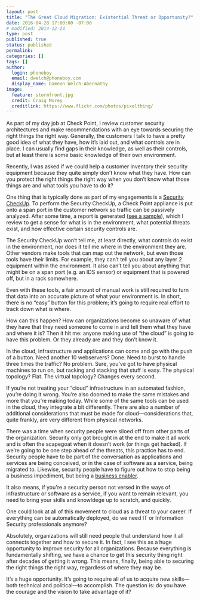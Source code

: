 ```yaml
---
layout: post
title: "The Great Cloud Migration: Existential Threat or Opportunity?"
date: 2016-04-28 17:00:00 -07:00
# modified: 2014-12-24
type: post
published: true
status: published
permalink: 
categories: []
tags: []
author:
  login: phoneboy
  email: dwelch@phoneboy.com
  display_name: Dameon Welch-Abernathy
image:
  feature: stormfront.jpg
  credit: Craig Morey
  creditlink: https://www.flickr.com/photos/pixelthing/
---
```

As part of my day job at Check Point, I review customer security architectures and make recommendations with an eye towards securing the right things the right way. Generally, the customers I talk to have a pretty good idea of what they have, how it’s laid out, and what controls are in place. I can usually find gaps in their knowledge, as well as their controls, but at least there is some basic knowledge of their own environment.

Recently, I was asked if we could help a customer inventory their security equipment because they quite simply don’t know what they have. How can you protect the right things the right way when you don’t know what those things are and what tools you have to do it?

One thing that is typically done as part of my engagements is a [Security CheckUp](https://www.checkpoint.com/resources/securitycheckup/). To perform the Security CheckUp, a Check Point appliance is put onto a span port in the customer network so traffic can be passively analyzed. After some time, a report is generated ([see a sample](http://supportcontent.checkpoint.com/documentation_download?ID=13521)), which I review to get a sense for what is in the environment, what potential threats exist, and how effective certain security controls are.

The Security CheckUp won’t tell me, at least directly, what controls do exist in the environment, nor does it tell me where in the environment they are. Other vendors make tools that can map out the network, but even those tools have their limits. For example, they can’t tell you about any layer 2 equipment within the environment. It also can’t tell you about anything that might be on a span port (e.g. an IDS sensor) or equipment that is powered off, but in a rack somewhere.

Even with these tools, a fair amount of manual work is still required to turn that data into an accurate picture of what your environment is. In short, there is no “easy” button for this problem; it’s going to require real effort to track down what is where.

How can this happen? How can organizations become so unaware of what they have that they need someone to come in and tell them what they have and where it is? Then it hit me: anyone making use of “the cloud” is going to have this problem. Or they already are and they don’t know it.

In the cloud, infrastructure and applications can come and go with the push of a button. Need another 10 webservers? Done. Need to burst to handle three times the traffic? No problem. Sure, you’ve got to have physical machines to run on, but racking and stacking that stuff is easy. The physical topology? Flat. The virtual topology? Changes every second.

If you’re not treating your “cloud” infrastructure in an automated fashion, you’re doing it wrong. You’re also doomed to make the same mistakes and more that you’re making today. While some of the same tools can be used in the cloud, they integrate a bit differently. There are also a number of additional considerations that must be made for cloud—considerations that, quite frankly, are very different from physical networks.

There was a time when security people were siloed off from other parts of the organization. Security only got brought in at the end to make it all work and is often the scapegoat when it doesn’t work (or things get hacked). If we’re going to be one step ahead of the threats, this practice has to end. Security people have to be part of the conversation as applications and services are being conceived, or in the case of software as a service, being migrated to. Likewise, security people have to figure out how to stop being a business impediment, but being a [business enabler](http://phoneboy.org/2014/11/23/the-department-of-yes/).

It also means, if you're a security person not versed in the ways of infrastructure or software as a service, if you want to remain relevant, you need to bring your skills and knowldege up to scratch, and quickly.

One could look at all of this movement to cloud as a threat to your career. If everything can be automatically deployed, do we need IT or Information Security professionals anymore?

Absolutely, organizations will still need people that understand how it all connects together and how to secure it. In fact, I see this as a huge opportunity to improve security for all organizations. Because everything is fundamentally shifting, we have a chance to get this security thing right after decades of getting it wrong. This means, finally, being able to securing the right things the right way, regardless of where they may be.

It’s a huge opportunity. It’s going to require all of us to acquire new skills—both technical and political—to accomplish. The question is: do you have the courage and the vision to take advantage of it?